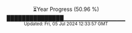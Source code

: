 <p align="center">
⏳Year Progress (50.96 %) <br>
███████████████▁▁▁▁▁▁▁▁▁▁▁▁▁▁▁ <br>
<sub>Updated: Fri, 05 Jul 2024 12:33:57 GMT</sub>
</p>

